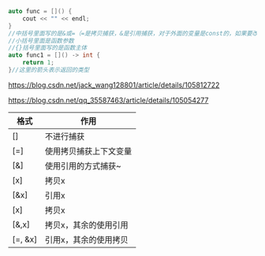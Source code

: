 ```cpp
auto func = []() {
    cout << "" << endl;
}
//中括号里面写的是&或=（=是拷贝捕获，&是引用捕获，对于外面的变量是const的，如果要改变，就要在小括号后面加上mutable）
//小括号里面是函数参数
//{}括号里面写的是函数主体
auto func1 = []() -> int {
    return 1;
}//这里的箭头表示返回的类型
```

https://blog.csdn.net/jack_wang128801/article/details/105812722

https://blog.csdn.net/qq_35587463/article/details/105054277





| 格式    | 作用                   |
| ------- | ---------------------- |
| []      | 不进行捕获             |
| [=]     | 使用拷贝捕获上下文变量 |
| [&]     | 使用引用的方式捕获~    |
| [x]     | 拷贝x                  |
| [&x]    | 引用x                  |
| [x]     | 拷贝x                  |
| [&,x]   | 拷贝x，其余的使用引用  |
| [=, &x] | 引用x，其余的使用拷贝  |

